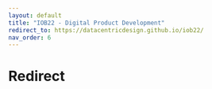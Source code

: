 ```yaml
---
layout: default
title: "IOB22 - Digital Product Development"
redirect_to: https://datacentricdesign.github.io/iob22/
nav_order: 6
---
```


# Redirect

